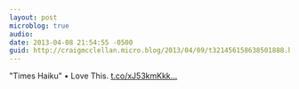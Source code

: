 ```yaml
---
layout: post
microblog: true
audio: 
date: 2013-04-08 21:54:55 -0500
guid: http://craigmcclellan.micro.blog/2013/04/09/t321456158638501888.html
---
```

"Times Haiku"  • Love This.  [t.co/xJ53kmKkk...](http://t.co/xJ53kmKkk1)
